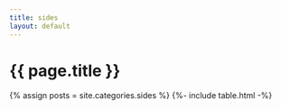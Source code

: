 ```yaml
---
title: sides
layout: default
---
```


<h1>{{ page.title }}</h1>
{% assign posts = site.categories.sides %}
{%- include table.html -%}
